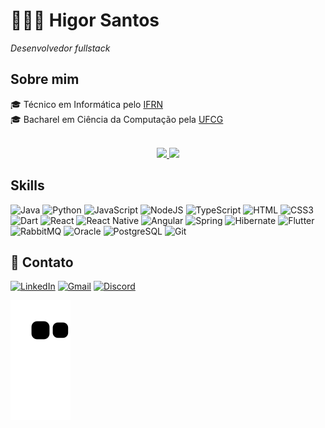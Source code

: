#  👨🏼‍💻 Higor Santos
_Desenvolvedor fullstack_

## Sobre mim

🎓 Técnico em Informática pelo [IFRN](https://portal.ifrn.edu.br/)  
🎓 Bacharel em Ciência da Computação pela [UFCG](https://portal.ufcg.edu.br/)  

<br/>
<div align="center">
  <a href="https://github.com/HigorSnt">
    <img height="180em"
      src="https://github-readme-stats.vercel.app/api?username=higorsnt&show_icons=true&theme=dark&include_all_commits=true&count_private=true"
    />
    <img height="180em"
      src="https://github-readme-stats.vercel.app/api/top-langs/?username=higorsnt&layout=compact&langs_count=7&theme=dark"
    />
  </a>
</div>

## Skills
![Java](https://img.shields.io/badge/Java-ED8B00?style=for-the-badge&logo=java&logoColor=white) 
![Python](https://img.shields.io/badge/Python-3776AB?style=for-the-badge&logo=python&logoColor=white) 
![JavaScript](https://img.shields.io/badge/JavaScript-F7DF1E?style=for-the-badge&logo=javascript&logoColor=black) 
![NodeJS](https://img.shields.io/badge/Node.js-43853D?style=for-the-badge&logo=node.js&logoColor=white)
![TypeScript](https://img.shields.io/badge/TypeScript-007ACC?style=for-the-badge&logo=typescript&logoColor=white)
![HTML](https://img.shields.io/badge/HTML5-E34F26?style=for-the-badge&logo=html5&logoColor=white)
![CSS3](https://img.shields.io/badge/CSS3-1572B6?style=for-the-badge&logo=css3&logoColor=white)
![Dart](https://img.shields.io/badge/Dart-0175C2?style=for-the-badge&logo=dart&logoColor=white)
![React](https://img.shields.io/badge/React-20232A?style=for-the-badge&logo=react&logoColor=61DAFB)
![React Native](https://img.shields.io/badge/React_Native-20232A?style=for-the-badge&logo=react&logoColor=61DAFB)
![Angular](https://img.shields.io/badge/Angular-DD0031?style=for-the-badge&logo=angular&logoColor=white)
![Spring](https://img.shields.io/badge/Spring-6DB33F?style=for-the-badge&logo=spring&logoColor=white)
![Hibernate](https://img.shields.io/badge/Hibernate-59666C?style=for-the-badge&logo=Hibernate&logoColor=white)
![Flutter](https://img.shields.io/badge/Flutter-02569B?style=for-the-badge&logo=flutter&logoColor=white)
![RabbitMQ](https://img.shields.io/badge/rabbitmq-%23FF6600.svg?&style=for-the-badge&logo=rabbitmq&logoColor=white)
![Oracle](https://img.shields.io/badge/Oracle-F80000?style=for-the-badge&logo=Oracle&logoColor=white)
![PostgreSQL](https://img.shields.io/badge/PostgreSQL-316192?style=for-the-badge&logo=postgresql&logoColor=white)
![Git](https://img.shields.io/badge/GIT-E44C30?style=for-the-badge&logo=git&logoColor=white)


## 📍 Contato

[![LinkedIn](https://img.shields.io/badge/LinkedIn-0077B5?style=for-the-badge&logo=linkedin&logoColor=white)](https://www.linkedin.com/in/higor-santos/)
[![Gmail](https://img.shields.io/badge/Gmail-D14836?style=for-the-badge&logo=gmail&logoColor=white)](mailto:higorsantos@ccc.ufcg.edu.br)
[![Discord](https://img.shields.io/badge/Discord-7289DA?style=for-the-badge&logo=discord&logoColor=white)](https://discordapp.com/users/583818294306275328)


![Snake animation](https://github.com/HigorSnt/HigorSnt/blob/output/github-contribution-grid-snake.svg)
